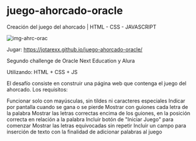 # juego-ahorcado-oracle
Creación del juego del ahorcado | HTML - CSS - JAVASCRIPT

![img-ahrc-orac](https://user-images.githubusercontent.com/63475312/192853060-f881a6e7-9cde-4eeb-80b0-56a3db3d7323.png)


Jugar: https://jotarexx.github.io/juego-ahorcado-oracle/

Segundo challenge de Oracle Next Education y Alura

Utilizando: HTML + CSS + JS

El desafío consiste en construir una página web que contenga el juego del ahorcado. Los requisitos:

Funcionar solo con mayúsculas, sin tildes ni caracteres especiales
Indicar por pantalla cuando se gana o se pierde
Mostrar con guiones cada letra de la palabra
Mostrar las letras correctas encima de los guiones, en la posición correcta en relación a la palabra
Incluir botón de "Iniciar Juego" para comenzar
Mostrar las letras equivocadas sin repetir
Incluir un campo para inserción de texto con la finalidad de adicionar palabras al juego
